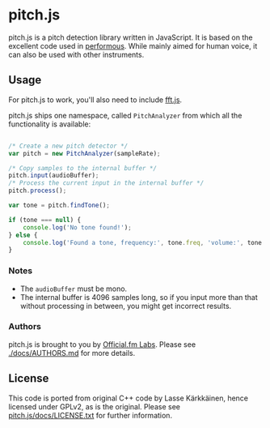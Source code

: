 # pitch.js

pitch.js is a pitch detection library written in JavaScript. It is based on the excellent code used in [performous](http://performous.org). While mainly aimed for human voice, it can also be used with other instruments.

## Usage

For pitch.js to work, you'll also need to include [fft.js](https://github.com/JensNockert/fft.js).

pitch.js ships one namespace, called ```PitchAnalyzer``` from which all the functionality is available:

```javascript

/* Create a new pitch detector */
var pitch = new PitchAnalyzer(sampleRate);

/* Copy samples to the internal buffer */
pitch.input(audioBuffer);
/* Process the current input in the internal buffer */
pitch.process();

var tone = pitch.findTone();

if (tone === null) {
	console.log('No tone found!');
} else {
	console.log('Found a tone, frequency:', tone.freq, 'volume:', tone.db);
}

```

### Notes

 * The ```audioBuffer``` must be mono.
 * The internal buffer is 4096 samples long, so if you input more than that without processing in between, you might get incorrect results.

### Authors

pitch.js is brought to you by [Official.fm Labs](http://labs.official.fm). Please see [./docs/AUTHORS.md](https://github.com/ofmlabs/pitch.js/blob/master/docs/AUTHORS.md) for more details.

## License

This code is ported from original C++ code by Lasse Kärkkäinen, hence licensed under GPLv2, as is the original. Please see [pitch.js/docs/LICENSE.txt](https://github.com/ofmlabs/pitch.js/blob/master/docs/LICENSE.txt) for further information.
